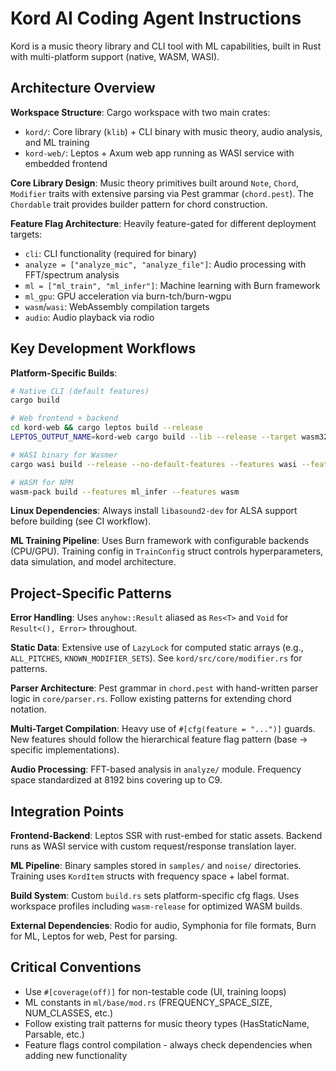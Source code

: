 # Kord AI Coding Agent Instructions

Kord is a music theory library and CLI tool with ML capabilities, built in Rust with multi-platform support (native, WASM, WASI).

## Architecture Overview

**Workspace Structure**: Cargo workspace with two main crates:
- `kord/`: Core library (`klib`) + CLI binary with music theory, audio analysis, and ML training
- `kord-web/`: Leptos + Axum web app running as WASI service with embedded frontend

**Core Library Design**: Music theory primitives built around `Note`, `Chord`, `Modifier` traits with extensive parsing via Pest grammar (`chord.pest`). The `Chordable` trait provides builder pattern for chord construction.

**Feature Flag Architecture**: Heavily feature-gated for different deployment targets:
- `cli`: CLI functionality (required for binary)  
- `analyze = ["analyze_mic", "analyze_file"]`: Audio processing with FFT/spectrum analysis
- `ml = ["ml_train", "ml_infer"]`: Machine learning with Burn framework  
- `ml_gpu`: GPU acceleration via burn-tch/burn-wgpu
- `wasm`/`wasi`: WebAssembly compilation targets
- `audio`: Audio playback via rodio

## Key Development Workflows

**Platform-Specific Builds**:
```bash
# Native CLI (default features)
cargo build

# Web frontend + backend
cd kord-web && cargo leptos build --release
LEPTOS_OUTPUT_NAME=kord-web cargo build --lib --release --target wasm32-wasip2 --no-default-features --features ssr

# WASI binary for Wasmer
cargo wasi build --release --no-default-features --features wasi --features cli --features ml_infer --features analyze_file

# WASM for NPM
wasm-pack build --features ml_infer --features wasm
```

**Linux Dependencies**: Always install `libasound2-dev` for ALSA support before building (see CI workflow).

**ML Training Pipeline**: Uses Burn framework with configurable backends (CPU/GPU). Training config in `TrainConfig` struct controls hyperparameters, data simulation, and model architecture.

## Project-Specific Patterns

**Error Handling**: Uses `anyhow::Result` aliased as `Res<T>` and `Void` for `Result<(), Error>` throughout.

**Static Data**: Extensive use of `LazyLock` for computed static arrays (e.g., `ALL_PITCHES`, `KNOWN_MODIFIER_SETS`). See `kord/src/core/modifier.rs` for patterns.

**Parser Architecture**: Pest grammar in `chord.pest` with hand-written parser logic in `core/parser.rs`. Follow existing patterns for extending chord notation.

**Multi-Target Compilation**: Heavy use of `#[cfg(feature = "...")]` guards. New features should follow the hierarchical feature flag pattern (base → specific implementations).

**Audio Processing**: FFT-based analysis in `analyze/` module. Frequency space standardized at 8192 bins covering up to C9.

## Integration Points

**Frontend-Backend**: Leptos SSR with rust-embed for static assets. Backend runs as WASI service with custom request/response translation layer.

**ML Pipeline**: Binary samples stored in `samples/` and `noise/` directories. Training uses `KordItem` structs with frequency space + label format.

**Build System**: Custom `build.rs` sets platform-specific cfg flags. Uses workspace profiles including `wasm-release` for optimized WASM builds.

**External Dependencies**: Rodio for audio, Symphonia for file formats, Burn for ML, Leptos for web, Pest for parsing.

## Critical Conventions

- Use `#[coverage(off)]` for non-testable code (UI, training loops)
- ML constants in `ml/base/mod.rs` (FREQUENCY_SPACE_SIZE, NUM_CLASSES, etc.)
- Follow existing trait patterns for music theory types (HasStaticName, Parsable, etc.)
- Feature flags control compilation - always check dependencies when adding new functionality
